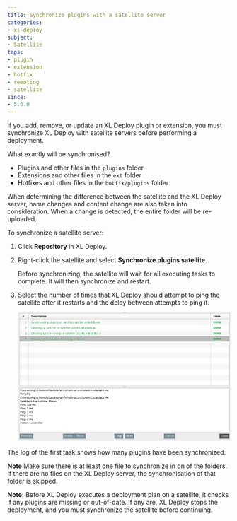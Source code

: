 ```yaml
---
title: Synchronize plugins with a satellite server
categories:
- xl-deploy
subject:
- Satellite
tags:
- plugin
- extension
- hotfix
- remoting
- satellite
since:
- 5.0.0
---
```


If you add, remove, or update an XL Deploy plugin or extension, you must synchronize XL Deploy with satellite servers before performing a deployment.

What exactly will be synchronised?

* Plugins and other files in the `plugins` folder
* Extensions and other files in the `ext` folder
* Hotfixes and other files in the `hotfix/plugins` folder

When determining the difference between the satellite and the XL Deploy server, name changes and content change are also taken into consideration. When a change is detected, the entire folder will be re-uploaded.

To synchronize a satellite server:

1. Click **Repository** in XL Deploy.
2. Right-click the satellite and select **Synchronize plugins satellite**.

    Before synchronizing, the satellite will wait for all executing tasks to complete. It will then synchronize and restart.

3. Select the number of times that XL Deploy should attempt to ping the satellite after it restarts and the delay between attempts to ping it.

    ![image](images/synchronize-a-satellite-result.png)

The log of the first task shows how many plugins have been synchronized.

**Note** Make sure there is at least one file to synchronize in on of the folders. If there are no files on the XL Deploy server, the synchronisation of that folder is skipped.

**Note:** Before XL Deploy executes a deployment plan on a satellite, it checks if any plugins are missing or out-of-date. If any are, XL Deploy stops the deployment, and you must synchronize the satellite before continuing.
